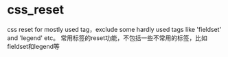 # css_reset

css reset for mostly used tag，exclude some hardly used  tags like 'fieldset' and  'legend'  etc。
常用标签的reset功能，不包括一些不常用的标签，比如fieldset和legend等
